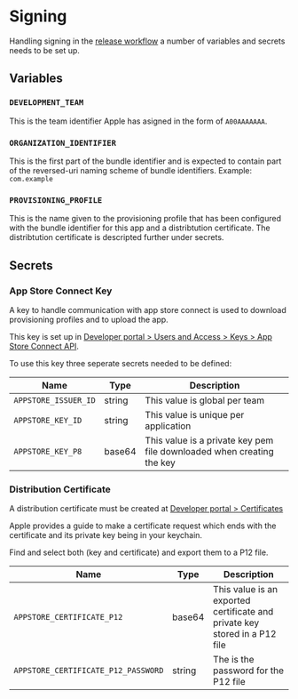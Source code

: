 # Signing

Handling signing in the [release workflow](https://github.com/CodeReaper/powercast-ios/actions/workflows/release.yml) a number of variables and secrets needs to be set up.

## Variables

### `DEVELOPMENT_TEAM`

This is the team identifier Apple has asigned in the form of `A00AAAAAAA`.

### `ORGANIZATION_IDENTIFIER`

This is the first part of the bundle identifier and is expected to contain part of the reversed-uri naming scheme of bundle identifiers. Example: `com.example`

### `PROVISIONING_PROFILE`

This is the name given to the provisioning profile that has been configured with the bundle identifier for this app and a distribtution certificate. The distribtution certificate is descripted further under secrets.

## Secrets

### App Store Connect Key

A key to handle communication with app store connect is used to download provisioning profiles and to upload the app.

This key is set up in [Developer portal > Users and Access > Keys > App Store Connect API](https://appstoreconnect.apple.com/access/api).

To use this key three seperate secrets needed to be defined:

| Name | Type | Description |
|---|---|---|
| `APPSTORE_ISSUER_ID` | string | This value is global per team |
| `APPSTORE_KEY_ID` | string | This value is unique per application |
| `APPSTORE_KEY_P8` | base64 | This value is a private key pem file downloaded when creating the key |

### Distribution Certificate

A distribution certificate must be created at [Developer portal > Certificates](https://developer.apple.com/account/resources/certificates/list)

Apple provides a guide to make a certificate request which ends with the certificate and its private key being in your keychain.

Find and select both (key and certificate) and export them to a P12 file.

| Name | Type | Description |
|---|---|---|
| `APPSTORE_CERTIFICATE_P12` | base64 | This value is an exported certificate and private key stored in a P12 file |
| `APPSTORE_CERTIFICATE_P12_PASSWORD` | string | The is the password for the P12 file |

